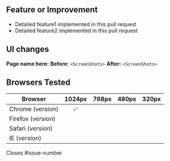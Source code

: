 ## Feature or Improvement

- Detailed feature1 implemented in this pull request
- Detailed feature2 implemented in this pull request

## UI changes

**Page name here:**
**Before:**
`<ScreenShots>`
**After:**
`<ScreenShots>`

## Browsers Tested

| Browser             | 1024px | 768px | 480px | 320px |
| ------------------- | :----: | ----: | ----: | ----: |
| Chrome (_version_)  |   ✅   |       |       |       |
| Firefox (_version_) |        |       |       |       |
| Safari (_version_)  |        |       |       |       |
| IE (_version_)      |        |       |       |       |

Closes #issue-number
